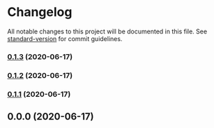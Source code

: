 # Changelog

All notable changes to this project will be documented in this file. See [standard-version](https://github.com/conventional-changelog/standard-version) for commit guidelines.

### [0.1.3](https://github.com/dezmound/catchee/compare/v0.1.2...v0.1.3) (2020-06-17)

### [0.1.2](https://github.com/dezmound/catchee/compare/v0.1.1...v0.1.2) (2020-06-17)

### [0.1.1](https://github.com/dezmound/catchee/compare/v0.1.0...v0.1.1) (2020-06-17)

## 0.0.0 (2020-06-17)
